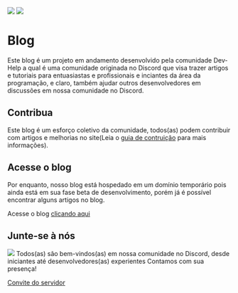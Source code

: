 ![](https://i.imgur.com/PYW4hlM.png)
![](https://images-ext-2.discordapp.net/external/fzboxeMYv2anhGcp8AtoWQeZnSHCcAnPhP76jKoDnlo/%3Fsize%3D2048/https/cdn.discordapp.com/icons/1144113428726824970/92fe78aa7f44b59ee1a56bf09d919bc4.png?width=473&height=473)
# Blog
Este blog é um projeto em andamento desenvolvido pela comunidade Dev-Help a qual é uma comunidade originada no Discord que visa trazer artigos e tutoriais para entuasiastas e profissionais e inciantes da área da programação, e claro, também ajudar outros desenvolvedores em discussões em nossa comunidade no Discord.

## Contribua
Este blog é um esforço coletivo da comunidade, todos(as) podem contribuir com artigos e melhorias no site(Leia o [guia de contruição](https://github.com/Dev-Help-Oficial/Blog/blob/main/CONTRIBUTE.md) para mais informações).

## Acesse o blog
Por enquanto, nosso blog está hospedado em um domínio temporário pois ainda está em sua fase beta de desenvolvimento, porém já é possível encontrar alguns artigos no blog.

Acesse o blog [clicando aqui](https://dev-help-blog.netlify.app/)

## Junte-se à nós
![](https://i.imgur.com/jCG1OL6.png)
Todos(as) são bem-vindos(as) em nossa comunidade no Discord, desde iniciantes até desenvolvedores(as) experientes Contamos com sua presença!

[Convite do servidor](https://discord.gg/SgmT64twhZ)

